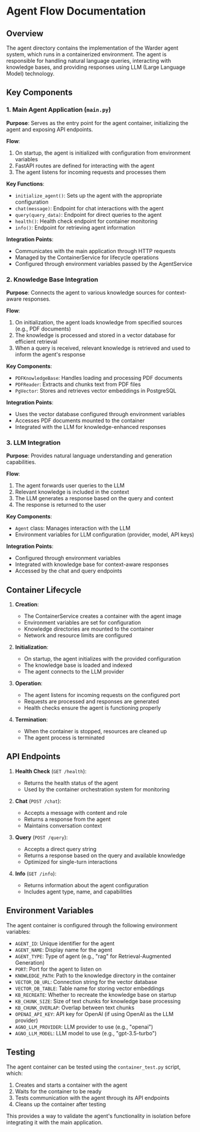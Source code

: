 # Agent Flow Documentation

## Overview

The agent directory contains the implementation of the Warder agent system, which runs in a containerized environment. The agent is responsible for handling natural language queries, interacting with knowledge bases, and providing responses using LLM (Large Language Model) technology.

## Key Components

### 1. Main Agent Application (`main.py`)

**Purpose**: Serves as the entry point for the agent container, initializing the agent and exposing API endpoints.

**Flow**:
1. On startup, the agent is initialized with configuration from environment variables
2. FastAPI routes are defined for interacting with the agent
3. The agent listens for incoming requests and processes them

**Key Functions**:
- `initialize_agent()`: Sets up the agent with the appropriate configuration
- `chat(message)`: Endpoint for chat interactions with the agent
- `query(query_data)`: Endpoint for direct queries to the agent
- `health()`: Health check endpoint for container monitoring
- `info()`: Endpoint for retrieving agent information

**Integration Points**:
- Communicates with the main application through HTTP requests
- Managed by the ContainerService for lifecycle operations
- Configured through environment variables passed by the AgentService

### 2. Knowledge Base Integration

**Purpose**: Connects the agent to various knowledge sources for context-aware responses.

**Flow**:
1. On initialization, the agent loads knowledge from specified sources (e.g., PDF documents)
2. The knowledge is processed and stored in a vector database for efficient retrieval
3. When a query is received, relevant knowledge is retrieved and used to inform the agent's response

**Key Components**:
- `PDFKnowledgeBase`: Handles loading and processing PDF documents
- `PDFReader`: Extracts and chunks text from PDF files
- `PgVector`: Stores and retrieves vector embeddings in PostgreSQL

**Integration Points**:
- Uses the vector database configured through environment variables
- Accesses PDF documents mounted to the container
- Integrated with the LLM for knowledge-enhanced responses

### 3. LLM Integration

**Purpose**: Provides natural language understanding and generation capabilities.

**Flow**:
1. The agent forwards user queries to the LLM
2. Relevant knowledge is included in the context
3. The LLM generates a response based on the query and context
4. The response is returned to the user

**Key Components**:
- `Agent` class: Manages interaction with the LLM
- Environment variables for LLM configuration (provider, model, API keys)

**Integration Points**:
- Configured through environment variables
- Integrated with knowledge base for context-aware responses
- Accessed by the chat and query endpoints

## Container Lifecycle

1. **Creation**:
   - The ContainerService creates a container with the agent image
   - Environment variables are set for configuration
   - Knowledge directories are mounted to the container
   - Network and resource limits are configured

2. **Initialization**:
   - On startup, the agent initializes with the provided configuration
   - The knowledge base is loaded and indexed
   - The agent connects to the LLM provider

3. **Operation**:
   - The agent listens for incoming requests on the configured port
   - Requests are processed and responses are generated
   - Health checks ensure the agent is functioning properly

4. **Termination**:
   - When the container is stopped, resources are cleaned up
   - The agent process is terminated

## API Endpoints

1. **Health Check** (`GET /health`):
   - Returns the health status of the agent
   - Used by the container orchestration system for monitoring

2. **Chat** (`POST /chat`):
   - Accepts a message with content and role
   - Returns a response from the agent
   - Maintains conversation context

3. **Query** (`POST /query`):
   - Accepts a direct query string
   - Returns a response based on the query and available knowledge
   - Optimized for single-turn interactions

4. **Info** (`GET /info`):
   - Returns information about the agent configuration
   - Includes agent type, name, and capabilities

## Environment Variables

The agent container is configured through the following environment variables:

- `AGENT_ID`: Unique identifier for the agent
- `AGENT_NAME`: Display name for the agent
- `AGENT_TYPE`: Type of agent (e.g., "rag" for Retrieval-Augmented Generation)
- `PORT`: Port for the agent to listen on
- `KNOWLEDGE_PATH`: Path to the knowledge directory in the container
- `VECTOR_DB_URL`: Connection string for the vector database
- `VECTOR_DB_TABLE`: Table name for storing vector embeddings
- `KB_RECREATE`: Whether to recreate the knowledge base on startup
- `KB_CHUNK_SIZE`: Size of text chunks for knowledge base processing
- `KB_CHUNK_OVERLAP`: Overlap between text chunks
- `OPENAI_API_KEY`: API key for OpenAI (if using OpenAI as the LLM provider)
- `AGNO_LLM_PROVIDER`: LLM provider to use (e.g., "openai")
- `AGNO_LLM_MODEL`: LLM model to use (e.g., "gpt-3.5-turbo")

## Testing

The agent container can be tested using the `container_test.py` script, which:

1. Creates and starts a container with the agent
2. Waits for the container to be ready
3. Tests communication with the agent through its API endpoints
4. Cleans up the container after testing

This provides a way to validate the agent's functionality in isolation before integrating it with the main application.
